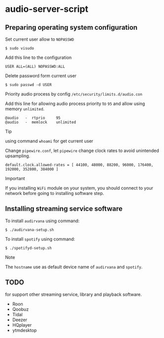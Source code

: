 # audio-server-script  

## Preparing operating system configuration

Set current user allow to `NOPASSWD`

``` shell
$ sudo visudo
```

Add this line to the configuration
``` text
USER ALL=(ALL) NOPASSWD:ALL
```

Delete password form current user
``` shell
$ sudo passwd -d USER
```

Priority audio process by config `/etc/security/limits.d/audio.con`

Add this line for allowing audio process priority to `95` and allow using memory `unlimited`.
``` text
@audio   -  rtprio     95
@audio   -  memlock    unlimited
```

> [!TIP]
> using command `whoami` for get current user

Change `pipewire.conf`, let `pipewire` change clock rates to avoid unintended upsampling.  

``` text 
default.clock.allowed-rates = [ 44100, 48000, 88200, 96000, 176400, 192000, 352800, 384000 ]
``` 

> [!IMPORTANT]
> If you installing `WiFi` module on your system, you should connect to your network before going to installing software step.

## Installing streaming service software

To install `audirvana` using command:
``` shell
$ ./audirvana-setup.sh
```

To install `spotify` using command:
``` shell
$ ./spotifyd-setup.sh
```

> [!NOTE]
> The `hostname` use as default device name of `audirvana` and `spotify`.


## TODO 

for support other streaming service, library and playback software.

- Roon
- Qoobuz
- Tidal
- Deezer
- HQplayer
- ytmdesktop